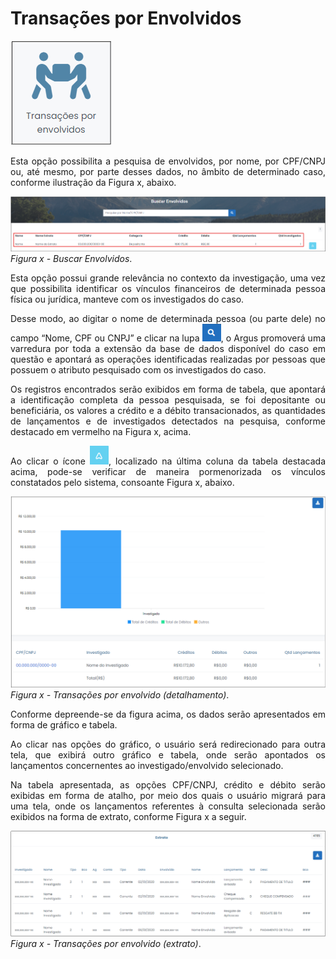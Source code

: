 # Transações por Envolvidos

![](img/TransaçõesEnvolvidos.png)<br>

<p style="text-align: justify;">Esta opção possibilita a pesquisa de envolvidos, por nome, por CPF/CNPJ ou, até mesmo, por parte desses dados, no âmbito de determinado caso, conforme ilustração da Figura x, abaixo.</p>

![](img/BuscarEnvolvidos.png)<br>
*Figura x - Buscar Envolvidos*. <br>

<p style="text-align: justify;">Esta opção possui grande relevância no contexto da investigação, uma vez que possibilita identificar os vínculos financeiros de determinada pessoa física ou jurídica, manteve com os investigados do caso. </p>

<p style="text-align: justify;">Desse modo, ao digitar o nome de determinada pessoa (ou parte dele) no campo “Nome, CPF ou CNPJ” e clicar na lupa <img src="../img/Lupa.png" width="30px">, o Argus promoverá uma varredura por toda a extensão da base de dados disponível do caso em questão e apontará as operações identificadas realizadas por pessoas que possuem o atributo pesquisado com os investigados do caso.</p>

<p style="text-align: justify;">Os registros encontrados serão exibidos em forma de tabela, que apontará a identificação completa da pessoa pesquisada, se foi depositante ou beneficiária, os valores a crédito e a débito transacionados, as quantidades de lançamentos e de investigados detectados na pesquisa, conforme destacado em vermelho na Figura x, acima. </p>

<p style="text-align: justify;">Ao clicar o ícone <img src="../img/ÍconeDetalhes.png" width="30px">, localizado na última coluna da tabela destacada acima, pode-se verificar de maneira pormenorizada os vínculos constatados pelo sistema, consoante Figura x, abaixo. </p>

![](img/TransaçõesPorEnvolvidosDetalhe.png)<br>
*Figura x - Transações por envolvido (detalhamento)*. <br>

<p style="text-align: justify;">Conforme depreende-se da figura acima, os dados serão apresentados em forma de gráfico e tabela.</p>

<p style="text-align: justify;">Ao clicar nas opções do gráfico, o usuário será redirecionado para outra tela, que exibirá outro gráfico e tabela, onde serão apontados os lançamentos concernentes ao investigado/envolvido selecionado.</p>

<p style="text-align: justify;">Na tabela apresentada, as opções CPF/CNPJ, crédito e débito serão exibidas em forma de atalho, por meio dos quais o usuário migrará para uma tela, onde os lançamentos referentes à consulta selecionada serão exibidos na forma de extrato, conforme Figura x a seguir.</p>

![](img/ExtratoBarra.png)<br>
*Figura x - Transações por envolvido (extrato)*. <br>